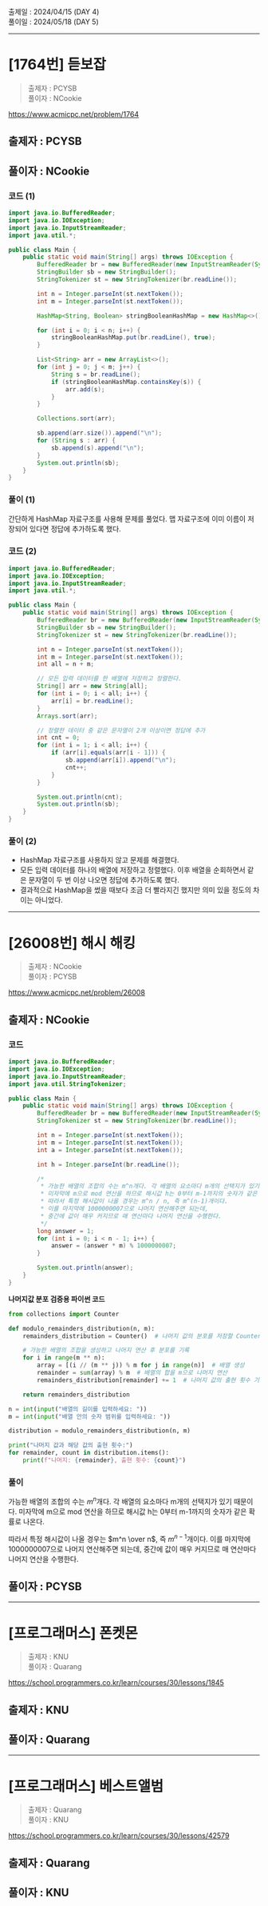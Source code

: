 출제일 : 2024/04/15 (DAY 4) </br>
풀이일 : 2024/05/18 (DAY 5)

---

# [1764번] 듣보잡

> 출제자 : PCYSB </br>
> 풀이자 : NCookie

https://www.acmicpc.net/problem/1764

## 출제자 : PCYSB

## 풀이자 : NCookie

### 코드 (1)

```java
import java.io.BufferedReader;
import java.io.IOException;
import java.io.InputStreamReader;
import java.util.*;

public class Main {
    public static void main(String[] args) throws IOException {
        BufferedReader br = new BufferedReader(new InputStreamReader(System.in));
        StringBuilder sb = new StringBuilder();
        StringTokenizer st = new StringTokenizer(br.readLine());

        int n = Integer.parseInt(st.nextToken());
        int m = Integer.parseInt(st.nextToken());

        HashMap<String, Boolean> stringBooleanHashMap = new HashMap<>();

        for (int i = 0; i < n; i++) {
            stringBooleanHashMap.put(br.readLine(), true);
        }

        List<String> arr = new ArrayList<>();
        for (int j = 0; j < m; j++) {
            String s = br.readLine();
            if (stringBooleanHashMap.containsKey(s)) {
                arr.add(s);
            }
        }

        Collections.sort(arr);

        sb.append(arr.size()).append("\n");
        for (String s : arr) {
            sb.append(s).append("\n");
        }
        System.out.println(sb);
    }
}
```

### 풀이 (1)

간단하게 HashMap 자료구조를 사용해 문제를 풀었다. 맵 자료구조에 이미 이름이 저장되어 있다면 정답에 추가하도록 했다.

### 코드 (2)

```java
import java.io.BufferedReader;
import java.io.IOException;
import java.io.InputStreamReader;
import java.util.*;

public class Main {
    public static void main(String[] args) throws IOException {
        BufferedReader br = new BufferedReader(new InputStreamReader(System.in));
        StringBuilder sb = new StringBuilder();
        StringTokenizer st = new StringTokenizer(br.readLine());

        int n = Integer.parseInt(st.nextToken());
        int m = Integer.parseInt(st.nextToken());
        int all = n + m;

        // 모든 입력 데이터를 한 배열에 저장하고 정렬한다.
        String[] arr = new String[all];
        for (int i = 0; i < all; i++) {
            arr[i] = br.readLine();
        }
        Arrays.sort(arr);

        // 정렬한 데이터 중 같은 문자열이 2개 이상이면 정답에 추가
        int cnt = 0;
        for (int i = 1; i < all; i++) {
            if (arr[i].equals(arr[i - 1])) {
                sb.append(arr[i]).append("\n");
                cnt++;
            }
        }

        System.out.println(cnt);
        System.out.println(sb);
    }
}
```

### 풀이 (2)

- HashMap 자료구조를 사용하지 않고 문제를 해결했다.
- 모든 입력 데이터를 하나의 배열에 저장하고 정렬했다. 이후 배열을 순회하면서 같은 문자열이 두 번 이상 나오면 정답에 추가하도록 했다.
- 결과적으로 HashMap을 썼을 때보다 조금 더 빨라지긴 했지만 의미 있을 정도의 차이는 아니었다.

---

# [26008번] 해시 해킹

> 출제자 : NCookie </br>
> 풀이자 : PCYSB

https://www.acmicpc.net/problem/26008

## 출제자 : NCookie

### 코드

```java
import java.io.BufferedReader;
import java.io.IOException;
import java.io.InputStreamReader;
import java.util.StringTokenizer;

public class Main {
    public static void main(String[] args) throws IOException {
        BufferedReader br = new BufferedReader(new InputStreamReader(System.in));
        StringTokenizer st = new StringTokenizer(br.readLine());

        int n = Integer.parseInt(st.nextToken());
        int m = Integer.parseInt(st.nextToken());
        int a = Integer.parseInt(st.nextToken());

        int h = Integer.parseInt(br.readLine());

        /*
         * 가능한 배열의 조합의 수는 m^n개다. 각 배열의 요소마다 m개의 선택지가 있기 때문이다.
         * 미자막에 m으로 mod 연산을 하므로 해시값 h는 0부터 m-1까지의 숫자가 같은 확률로 나온다.
         * 따라서 특정 해시값이 나올 경우는 m^n / n, 즉 m^(n-1)개이다.
         * 이를 마지막에 1000000007으로 나머지 연산해주면 되는데,
         * 중간에 값이 매우 커지므로 매 연산마다 나머지 연산을 수행한다.
         */
        long answer = 1;
        for (int i = 0; i < n - 1; i++) {
            answer = (answer * m) % 1000000007;
        }

        System.out.println(answer);
    }
}
```

**나머지값 분포 검증용 파이썬 코드**
```python
from collections import Counter

def modulo_remainders_distribution(n, m):
    remainders_distribution = Counter()  # 나머지 값의 분포를 저장할 Counter 객체

    # 가능한 배열의 조합을 생성하고 나머지 연산 후 분포를 기록
    for i in range(m ** n):
        array = [(i // (m ** j)) % m for j in range(n)]  # 배열 생성
        remainder = sum(array) % m  # 배열의 합을 m으로 나머지 연산
        remainders_distribution[remainder] += 1  # 나머지 값의 출현 횟수 기록

    return remainders_distribution

n = int(input("배열의 길이를 입력하세요: "))
m = int(input("배열 안의 숫자 범위를 입력하세요: "))

distribution = modulo_remainders_distribution(n, m)

print("나머지 값과 해당 값의 출현 횟수:")
for remainder, count in distribution.items():
    print(f"나머지: {remainder}, 출현 횟수: {count}")
```

### 풀이

가능한 배열의 조합의 수는 $m^n$개다. 각 배열의 요소마다 m개의 선택지가 있기 때문이다. 미자막에 m으로 mod 연산을 하므로 해시값 h는 0부터 m-1까지의 숫자가 같은 확률로 나온다.

따라서 특정 해시값이 나올 경우는 $m^n \over n$, 즉 $m^{n-1}$개이다. 이를 마지막에 1000000007으로 나머지 연산해주면 되는데, 중간에 값이 매우 커지므로 매 연산마다 나머지 연산을 수행한다.


## 풀이자 : PCYSB



---

# [프로그래머스] 폰켓몬

> 출제자 : KNU </br>
> 풀이자 : Quarang

https://school.programmers.co.kr/learn/courses/30/lessons/1845

## 출제자 : KNU

## 풀이자 : Quarang

---

# [프로그래머스] 베스트앨범

> 출제자 : Quarang </br>
> 풀이자 : KNU

https://school.programmers.co.kr/learn/courses/30/lessons/42579

## 출제자 : Quarang

## 풀이자 : KNU
